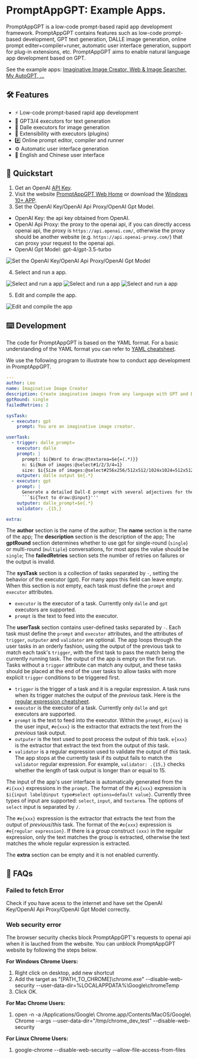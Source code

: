 # PromptAppGPT: Example Apps.
PromptAppGPT is a low-code prompt-based rapid app development framework. PromptAppGPT contains features such as low-code prompt-based development, GPT text generation, DALLE image generation, online prompt editer+compiler+runer, automatic user interface generation, support for plug-in extensions, etc. PromptAppGPT aims to enable natural language app development based on GPT.

See the example apps: [Imaginative Image Creator, Web & Image Searcher, My AutoGPT, ...](PagApps.md)

## 🛠️ Features

- ⚡ Low-code prompt-based rapid app development
- 🧠 GPT3/4 executors for text generation
- 🍯 Dalle executors for image generation
- 🔌 Extensibility with executors (plugins)
- #️⃣ Online prompt editor, compiler and runner
- ⚙️ Automatic user interface generation
- 🧨 English and Chinese user interface

## 🚀 Quickstart

1. Get an OpenAI [API Key](https://platform.openai.com/account/api-keys).
2. Visit the website [PromptAppGPT Web Home](http://promptappgpt.wangzhishi.net) or download the [Windows 10+ APP](dist/pag.exe).
3. Set the OpenAI Key/OpenAI Api Proxy/OpenAI Gpt Model.
- OpenAI Key: the api key obtained from OpenAI.
- OpenAI Api Proxy: the proxy to the openai api, if you can directly access openai api, the proxy is `https://api.openai.com/`, otherwise the proxy should be another website (e.g. `https://api.openai-proxy.com/`) that can proxy your request to the openai api.
- OpenAI Gpt Model: gpt-4/gpt-3.5-turbo

![Set the OpenAI Key/OpenAI Api Proxy/OpenAI Gpt Model](images/pag-settings-note.png)

4. Select and run a app.

![Select and run a app](images/pag-image-creator-run1-note.png)
![Select and run a app](images/pag-image-creator-run2-note.png)
![Select and run a app](images/pag-image-creator-run3-note.png)

5. Edit and compile the app.

![Edit and compile the app](images/pag-image-creator-edit-note.png)


## ⌨️ Development

The code for PromptAppGPT is based on the YAML format. For a basic understanding of the YAML format you can refer to [YAML cheatsheet](https://quickref.me/yaml).

We use the following program to illustrate how to conduct app development in PromptAppGPT.  

``` yaml
---
author: Leo
name: Imaginative Image Creator
description: Create imaginative images from any language with GPT and DALL·E
gptRound: single
failedRetries: 2

sysTask:
  - executor: gpt
    prompt: You are an imaginative image creator. 

userTask: 
  - trigger: dalle_prompt=
    executor: dalle
    prompt: |
      prompt: $i{Word to draw:@textarea=$e{=(.*)}}
      n: $i{Num of images:@select#1/2/3/4=1}
      size: $i{Size of images:@select#256x256/512x512/1024x1024=512x512}
    outputer: dalle output $e{.*}
  - executor: gpt
    prompt: | 
      Generate a detailed Dall-E prompt with several adjectives for the following text:
      ```$i{Text to draw:@input}'''
    outputer: dalle_prompt=$e{.*} 
    validator: .{15,}

extra: 
```
The **author** section is the name of the author; The **name** section is the name of the app; The **description** section is the description of the app; The **gptRound** section determines whether to use gpt for single-round (`single`) or multi-round (`multiple`) conversations, for most apps the value should be `single`; The **failedRetries** section sets the number of retries on failures or the output is invalid.

The **sysTask** section is a collection of tasks separated by `-`, setting the behavior of the executor (gpt). For many apps this field can leave empty. When this section is not empty, each task must define the `prompt` and `executor` attributes. 

- `executor` is the executor of a task. Currently only `dalle` and `gpt` executors are supported.
- `prompt` is the text to feed into the executor.

The **userTask** section contains user-defined tasks separated by `-`. Each task must define the `prompt` and `executor` attributes, and the attributes of  `trigger`, `outputer` and `validator` are optional. The app loops through the user tasks in an orderly fashion, using the output of the previous task to match each task's `trigger`, with the first task to pass the match being the currently running task. The output of the app is empty on the first run. Tasks without a `trigger` attribute can match any output, and these tasks should be placed at the end of the user tasks to allow tasks with more explicit `trigger` conditions to be triggered first.

- `trigger`  is the trigger of a task and it is a regular expression. A task runs when its trigger matches the output of the *previous* task. Here is the [regular expression cheatsheet](https://quickref.me/regex).
- `executor` is the executor of a task. Currently only `dalle` and `gpt` executors are supported.
- `prompt` is the text to feed into the executor. Within the `prompt`, `#i{xxx}` is the user input, `#e{xxx}` is the extractor that extracts the text from the *previous* task output.
- `outputer` is the text used to post process the output of *this* task. `e{xxx}` is the extractor that extract the text from the output of *this* task. 
- `validator` is a regular expression used to validate the output of *this* task. The app stops at the currently task if its output fails to match the `validator` regular expression. For example, `validator: .{15,}` checks whether the length of task output is longer than or equal to 15.  

The input of the app's user interface is automatically generated from the `#i{xxx}` expressions in the `prompt`. The format of the `#i{xxx}` expression is `$i{input label@input type#select options=default value}`. Currently three types of input are supported: `select`, `input`, and `textarea`. The options of `select` input is separated by `/`.

The `#e{xxx}` expression is the extractor that extracts the text from the output of *previous*/*this* task. The format of the `#e{xxx}` expression is `#e{regular expression}`. If there is a group construct `(xxx)` in the regular expression, only the text matches the group is extracted, otherwise the text matches the whole regular expression is extracted.   

The **extra** section can be empty and it is not enabled currently. 

## 🙋 FAQs

### Failed to fetch Error

Check if you have acess to the internet and have set the OpenAI Key/OpenAI Api Proxy/OpenAI Gpt Model correctly. 

### Web security error
The browser security checks block PromptAppGPT's requests to openai api when it is lauched from the website. You can unblock PromptAppGPT website by following the steps below.

**For Windows Chrome Users:**
1. Right click on desktop, add new shortcut
2. Add the target as "[PATH_TO_CHROME]\chrome.exe" --disable-web-security --user-data-dir=%LOCALAPPDATA%\Google\chromeTemp
3. Click OK.

**For Mac Chrome Users:**
1. open -n -a /Applications/Google\ Chrome.app/Contents/MacOS/Google\ Chrome --args --user-data-dir="/tmp/chrome_dev_test" --disable-web-security

**For Linux Chrome Users:**
1. google-chrome --disable-web-security -–allow-file-access-from-files


